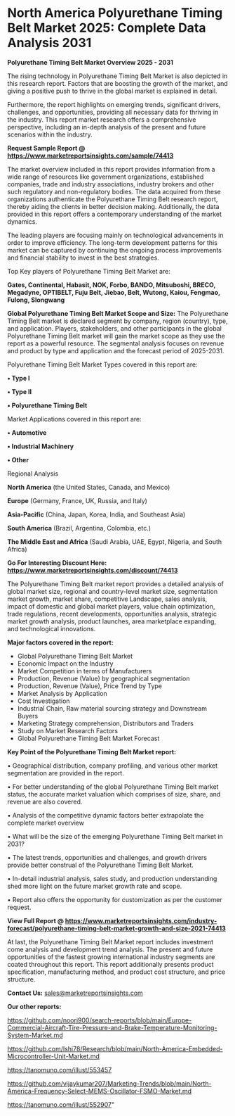 # North America Polyurethane Timing Belt Market 2025: Complete Data Analysis 2031

<Strong> Polyurethane Timing Belt Market Overview 2025 - 2031</strong>

The rising technology in Polyurethane Timing Belt Market is also depicted in this research report. Factors that are boosting the growth of the market, and giving a positive push to thrive in the global market is explained in detail.

Furthermore, the report highlights on emerging trends, significant drivers, challenges, and opportunities, providing all necessary data for thriving in the industry. This report market research offers a comprehensive perspective, including an in-depth analysis of the present and future scenarios within the industry.

<strong>Request Sample Report @ <a href=https://www.marketreportsinsights.com/sample/74413>https://www.marketreportsinsights.com/sample/74413</a></strong>

The market overview included in this report provides information from a wide range of resources like government organizations, established companies, trade and industry associations, industry brokers and other such regulatory and non-regulatory bodies. The data acquired from these organizations authenticate the Polyurethane Timing Belt research report, thereby aiding the clients in better decision making. Additionally, the data provided in this report offers a contemporary understanding of the market dynamics.

The leading players are focusing mainly on technological advancements in order to improve efficiency. The long-term development patterns for this market can be captured by continuing the ongoing process improvements and financial stability to invest in the best strategies.

Top Key players of Polyurethane Timing Belt Market are:

<strong>Gates, Continental, Habasit, NOK, Forbo, BANDO, Mitsuboshi, BRECO, Megadyne, OPTIBELT, Fuju Belt, Jiebao, Belt, Wutong, Kaiou, Fengmao, Fulong, Slongwang</strong>

<strong><b>Global Polyurethane Timing Belt Market Scope and Size:</b></strong>
The Polyurethane Timing Belt market is declared segment by company, region (country), type, and application. Players, stakeholders, and other participants in the global Polyurethane Timing Belt market will gain the market scope as they use the report as a powerful resource. The segmental analysis focuses on revenue and product by type and application and the forecast period of 2025-2031.

Polyurethane Timing Belt Market Types covered in this report are:

<strong>• Type I

• Type II

• Polyurethane Timing Belt</strong>

Market Applications covered in this report are:

<strong>• Automotive

• Industrial Machinery

• Other</strong> 

Regional Analysis

<strong>North America</strong> (the United States, Canada, and Mexico)

<strong>Europe</strong> (Germany, France, UK, Russia, and Italy)

<strong>Asia-Pacific</strong> (China, Japan, Korea, India, and Southeast Asia)

<strong>South America</strong> (Brazil, Argentina, Colombia, etc.)

<strong>The Middle East and Africa</strong> (Saudi Arabia, UAE, Egypt, Nigeria, and South Africa)

<strong>Go For Interesting Discount Here: <a href=https://www.marketreportsinsights.com/discount/74413>https://www.marketreportsinsights.com/discount/74413</a></strong>

The Polyurethane Timing Belt market report provides a detailed analysis of global market size, regional and country-level market size, segmentation market growth, market share, competitive Landscape, sales analysis, impact of domestic and global market players, value chain optimization, trade regulations, recent developments, opportunities analysis, strategic market growth analysis, product launches, area marketplace expanding, and technological innovations.

<strong><b>Major factors covered in the report:</b></strong>
<ul>
  <li>Global Polyurethane Timing Belt Market </li>
  <li>Economic Impact on the Industry</li>
  <li>Market Competition in terms of Manufacturers</li>
  <li>Production, Revenue (Value) by geographical segmentation</li>
  <li>Production, Revenue (Value), Price Trend by Type</li>
  <li>Market Analysis by Application</li>
  <li>Cost Investigation</li>
  <li>Industrial Chain, Raw material sourcing strategy and Downstream Buyers</li>
  <li>Marketing Strategy comprehension, Distributors and Traders</li>
  <li>Study on Market Research Factors</li>
  <li>Global Polyurethane Timing Belt Market Forecast</li>
</ul>

<strong><b>Key Point of the Polyurethane Timing Belt Market report:</b></strong>

• Geographical distribution, company profiling, and various other market segmentation are provided in the report.

• For better understanding of the global Polyurethane Timing Belt market status, the accurate market valuation which comprises of size, share, and revenue are also covered.

• Analysis of the competitive dynamic factors better extrapolate the complete market overview

• What will be the size of the emerging Polyurethane Timing Belt market in 2031?

• The latest trends, opportunities and challenges, and growth drivers provide better construal of the Polyurethane Timing Belt Market.

• In-detail industrial analysis, sales study, and production understanding shed more light on the future market growth rate and scope.

• Report also offers the opportunity for customization as per the customer request.

<strong><b>View Full Report @ <a href=https://www.marketreportsinsights.com/industry-forecast/polyurethane-timing-belt-market-growth-and-size-2021-74413>https://www.marketreportsinsights.com/industry-forecast/polyurethane-timing-belt-market-growth-and-size-2021-74413</a></b></strong>


At last, the Polyurethane Timing Belt Market report includes investment come analysis and development trend analysis. The present and future opportunities of the fastest growing international industry segments are coated throughout this report. This report additionally presents product specification, manufacturing method, and product cost structure, and price structure.

<strong>Contact Us:</strong>
sales@marketreportsinsights.com

<strong>Our other reports:</strong>

<a href=https://github.com/noori900/search-reports/blob/main/Europe-Commercial-Aircraft-Tire-Pressure-and-Brake-Temperature-Monitoring-System-Market.md>https://github.com/noori900/search-reports/blob/main/Europe-Commercial-Aircraft-Tire-Pressure-and-Brake-Temperature-Monitoring-System-Market.md</a>

<a href=https://github.com/Ishi78/Research/blob/main/North-America-Embedded-Microcontroller-Unit-Market.md>https://github.com/Ishi78/Research/blob/main/North-America-Embedded-Microcontroller-Unit-Market.md</a>

<a href=https://tanomuno.com/illust/553457>https://tanomuno.com/illust/553457</a>

<a href=https://github.com/vijaykumar207/Marketing-Trends/blob/main/North-America-Frequency-Select-MEMS-Oscillator-FSMO-Market.md>https://github.com/vijaykumar207/Marketing-Trends/blob/main/North-America-Frequency-Select-MEMS-Oscillator-FSMO-Market.md</a>

<a href=https://tanomuno.com/illust/552907>https://tanomuno.com/illust/552907</a>"

